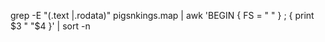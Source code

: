 
grep -E "(.text |.rodata)" pigsnkings.map | awk 'BEGIN { FS = " " } ; { print $3 " "$4 }' | sort -n
